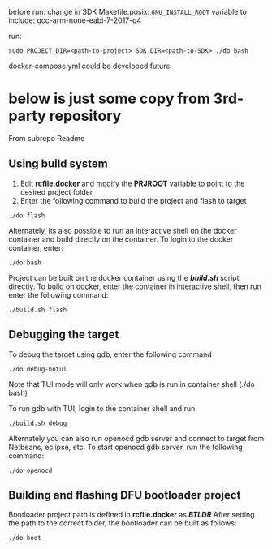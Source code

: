 before run: change in SDK Makefile.posix:
`GNU_INSTALL_ROOT` variable to include:  gcc-arm-none-eabi-7-2017-q4

run: 

    sudo PROJECT_DIR=<path-to-project> SDK_DIR=<path-to-SDK> ./do bash

docker-compose.yml could be developed future

# below is just some copy from 3rd-party repository

From subrepo Readme
## Using build system

1. Edit **rcfile.docker** and modify the **PRJROOT** variable to point to the desired project folder
2. Enter the following command to build the project and flash to target
```
./do flash
```
Alternately, its also possible to run an interactive shell on the docker container and build directly on the container. To login to the docker container, enter:
```
./do bash
```

Project can be built on the docker container using the ***build.sh*** script directly. To build on docker, enter the container in interactive shell, then run enter the following command:

```
./build.sh flash
```

## Debugging the target
To debug the target using gdb, enter the following command
```
./do debug-notui
```
Note that TUI mode will only work when gdb is run in container shell (./do bash)

To run gdb with TUI, login to the container shell and run
```
./build.sh debug
```

Alternately you can also run openocd gdb server and connect to target from Netbeans, eclipse, etc.
To start openocd gdb server, run the following command:
```
./do openocd
```

## Building and flashing DFU bootloader project
Bootloader project path is defined in **rcfile.docker** as ***BTLDR***
After setting the path to the correct folder, the bootloader can be built as follows:
```
./do boot
```